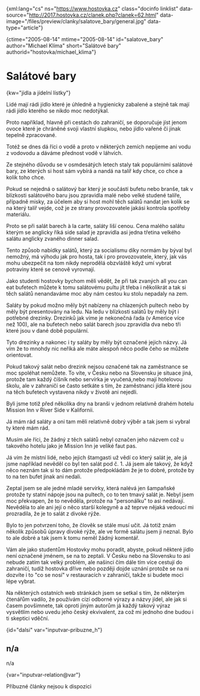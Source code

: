 
{xml:lang="cs" ns="https://www.hostovka.cz" class="docinfo linklist" data-source="http://2017.hostovka.cz/clanek.php?clanek=62.html" data-image="/files/preview/clanky/salatove_bary/general.jpg" data-type="article"}

{ctime="2005-08-14" mtime="2005-08-14" id="salatove\_bary" author="Michael Klíma" short="Salátové bary" authorid="hostovka/michael\_klima"}

# Salátové bary

<!-- generated attribute kw by user_udpatekw.sh on 2020-05-07, do not edit -->

{kw="jídla a jídelní lístky"}

Lidé mají rádi jídlo které je úhledně a hygienicky zabalené a stejně tak mají rádi jídlo kterého se nikdo moc nedotýkal.

Proto například, hlavně při cestách do zahraničí, se doporučuje jíst jenom ovoce které je chráněné svoji vlastní slupkou, nebo jídlo vařené či jinak tepelně zpracované.

Totéž se dnes dá říci o vodě a proto v některých zemích nepijeme ani vodu z vodovodu a dáváme přednost vodě v láhvích.

Ze stejného důvodu se v osmdesátých letech staly tak populárními salátové bary, ze kterých si host sám vybírá a nandá na talíř kdy chce, co chce a kolik toho chce.

Pokud se nejedná o salátový bar který je součástí bufetu nebo branše, tak v blízkosti salátového baru jsou zpravidla malé nebo velké studené talíře, případně misky, za účelem aby si host mohl těch salátů nandat jen kolik se na který talíř vejde, což je ze strany provozovatele jakási kontrola spotřeby materiálu.

Proto se při salát barech à la carte, saláty liší cenou. Cena malého salátu kterým se anglicky říká side salad je zpravidla asi jedna třetina velkého salátu anglicky zvaného dinner salad.

Tento způsob nabídky salátů, který za socialismu díky normám by býval byl nemožný, má výhodu jak pro hosta, tak i pro provozovatele, který, jak vás mohu ubezpečit na tom nikdy neprodělá obzvláště když umí vybrat potraviny které se cenově vyrovnají.

Jako studenti hostovky bychom měli vědět, že při tak zvaných all you can eat bufetech můžete k tomu salátovému pultu jít třeba i několikrát a tak si těch salátů nenandaváme moc aby nám cestou ku stolu nepadaly na zem.

Saláty by pokud možno měly být nabízeny na chlazených pultech nebo by měly být presentovány na ledu. Na ledu v blízkosti salátů by měly být i potřebné drezinky. Drezinků jak víme je nekonečná řada (v Americe více než 100), ale na bufetech nebo salát barech jsou zpravidla dva nebo tři které jsou v dané době populární.

Tyto drezinky a nakonec i ty saláty by měly být označené jejich názvy. Já vím že to mnohdy nic neříká ale máte alespoň něco podle čeho se můžete orientovat.

Pokud takový salát nebo drezink nejsou označené tak na zaměstnance se moc spoléhat nemůžete. To víte, v Česku nebo na Slovensku je situace jiná, protože tam každý číšník nebo servírka je vyučená,nebo mají hotelovou školu, ale v zahraničí se často setkáte s tím, že zaměstnanci jídla které jsou na těch bufetech vystavena nikdy v životě ani nejedli.

Byli jsme totiž před několika dny na branši v jednom relativně drahém hotelu Mission Inn v River Side v Kalifornii.

Já mám rád saláty a oni tam měli relativně dobrý výběr a tak jsem si vybral ty které mám rád.

Musím ale říci, že žádný z těch salátů nebyl označen jeho názvem což u takového hotelu jako je Mission Inn je veliké faut pas.

Já vím že místní lidé, nebo jejich štamgasti už vědí co který salát je, ale já jsme například nevěděl co byl ten salát pod č. 1. Já jsem ale takový, že když něco neznám tak si to dám protože předpokládám že je to dobré, protože by to na ten bufet jinak ani nedali.

Zeptal jsem se ale jedné mladé servírky, která nalévá jen šampaňské protože ty statní nápoje jsou na pultech, co to ten tmavý salát je. Nebyl jsem moc překvapen, že to nevěděla, protože na "personálku" to asi nedávají. Nevěděla to ale ani její o něco starší kolegyně a až teprve nějaká vedoucí mi prozradila, že je to salát z divoké rýže.

Bylo to jen potvrzení toho, že člověk se stále musí učit. Já totiž znám několik způsobů úpravy divoké rýže, ale ve formě salátu jsem ji neznal. Bylo to ale dobré a tak jsem k tomu neměl žádný komentář.

Vám ale jako studentům Hostovky mohu poradit, abyste, pokud některé jídlo není označené jménem, se na to zeptali. V Česku nebo na Slovensku to asi nebude zatím tak velký problém, ale našinci čím dále tím více cestují do zahraničí, tudíž hostovka dříve nebo později dojde uznání protože se na ni dozvíte i to "co se nosí" v restauracích v zahraničí, takže si budete moci lépe vybrat.

Na některých ostatních web stránkách jsem se setkal s tím, že některým čtenářům vadilo, že používám cizí odborné výrazy a názvy jídel, ale jak si časem povšimnete, tak oproti jiným autorům já každý takový výraz vysvětlím nebo uvedu jeho český ekvivalent, za což mi jednoho dne budou i ti skeptici vděční.

{id="dalsi" var="inputvar-pribuzne_h"}

## n/a

n/a

{var="inputvar-relation@var"}

Příbuzné články nejsou k dispozici

